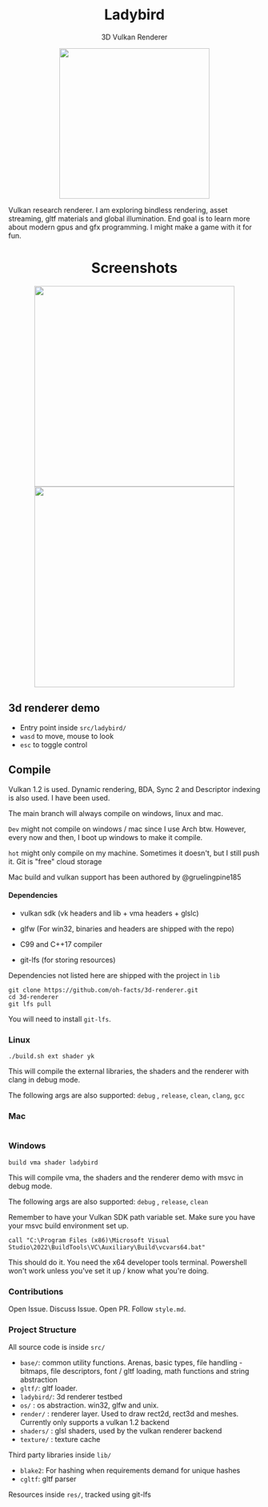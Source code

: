 <p>
<h1 align="center">Ladybird</h2>
<p align="center">3D Vulkan Renderer</p>
<p align="center">
<img width="300"src="res/ladybird/ladybird.png">
</p>
</p>

Vulkan research renderer. I am exploring bindless rendering, asset streaming, gltf materials and global illumination. End goal is to learn more about modern gpus and gfx programming. I might make a game with it for fun.


<p>
<h1 align="center">Screenshots</h2>
<p align="center">
<img width="400"src="res/ladybird/demo2.png">
<img width="400"src="res/ladybird/demo.png">
</p>
</p>

## 3d renderer demo
- Entry point inside `src/ladybird/`
- `wasd` to move, mouse to look
- `esc` to toggle control

## Compile

Vulkan 1.2 is used. Dynamic rendering, BDA, Sync 2 and Descriptor indexing is also used. I have been used.

The main branch will always compile on windows, linux and mac. 

`Dev` might not compile on windows / mac since I use Arch btw. However, every now and then, I boot up windows to make it compile.

`hot` might only compile on my machine. Sometimes it doesn't, but I still push it. Git is "free" cloud storage

Mac build and vulkan support has been authored by @gruelingpine185

#### Dependencies

- vulkan sdk (vk headers and lib + vma headers + glslc)

- glfw (For win32, binaries and headers are shipped with the repo)

- C99 and C++17 compiler

- git-lfs (for storing resources)

Dependencies not listed here are shipped with the project in `lib`

```
git clone https://github.com/oh-facts/3d-renderer.git
cd 3d-renderer
git lfs pull
```

You will need to install `git-lfs`.

### Linux

```shell
./build.sh ext shader yk
```

This will compile the external libraries, the shaders and the renderer with clang in debug mode.

The following args are also supported:  `debug` , `release`, `clean`, `clang`, `gcc`

### Mac

```

```

### Windows

```batch
build vma shader ladybird
```

This will compile vma, the shaders and the renderer demo with msvc in debug mode.

The following args are also supported: `debug` , `release`, `clean`

Remember to have your Vulkan SDK path variable set.
Make sure you have your msvc build environment set up.

```
call "C:\Program Files (x86)\Microsoft Visual Studio\2022\BuildTools\VC\Auxiliary\Build\vcvars64.bat"
```

This should do it. You need the x64 developer tools terminal. Powershell won't work unless you've set it up / know what you're doing.

### Contributions
Open Issue. Discuss Issue. Open PR. Follow `style.md`.

### Project Structure

All source code is inside `src/`
- `base/`: common utility functions. Arenas, basic types, file handling - bitmaps, file descriptors, font / gltf loading, math functions and string abstraction
- `gltf/`: gltf loader.
- `ladybird/`: 3d renderer testbed
- `os/` : os abstraction. win32, glfw and unix.
- `render/` : renderer layer. Used to draw rect2d, rect3d and meshes. Currently only supports a vulkan 1.2 backend
- `shaders/` : glsl shaders, used by the vulkan renderer backend
- `texture/` : texture cache

Third party libraries inside `lib/`
- `blake2`: For hashing when requirements demand for unique hashes
- `cgltf`: gltf parser

Resources inside `res/`, tracked using git-lfs
